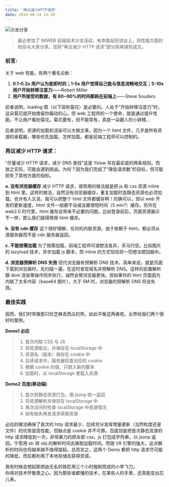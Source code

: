 ```yaml
---
title: '再议减少HTTP请求'
date: 2014-08-14 13:10
---
```


![沙龙分享](/assets/blogImg/reduce-http.jpg)

> 最近参加了 IMWEB 前端技术沙龙活动，有幸能站到讲台上，将性能方面的经验与大家分享。现将“再议减少 HTTP 请求”部分简单摘剪成文。

<!-- more -->

### 前言:

关于 web 性能，有两个著名论断：

1. **0.1-0.2s 用户认为是即时的；1-5s 用户觉得自己能与信息流畅地交互；5-10s 用户开始转移注意力**——Robert Miller
2. **用户所接受的数据，有 80~90%的时间都耗在前端上**——Steve Souders

前者说明，loading 图（以下简称菊花）是必要的。人处于“开始转移注意力”时，这朵菊花就开始挽留你躁动的心。但 web 工程师的一个使命，就是通过提升性能，不让用户看到菊花。菊花要有，但不能常有，真是一朵磨人的小妖精…

后者说明，资源的加载和渲染可以大做文章。因为一个 html 文件，几乎是所有资源的承载器，哪些优先加载，怎样加载，都是前端工程师可以控制的。

### 再议减少 HTTP 请求：

“尽量减少 HTTP 请求，减少 DNS 查找”这是 Yslow 写在最前面的两条规则。而放之实际，可能会遇到挑战。为何？因为我们完成了“降低请求数”的目标，但可能损失了其他方面的指标。

**a. 没有浏览器缓存**
减少 HTTP 请求，很常用的做法就是把 js 和 css 资源 inline 到 html 里。这样的做法，自然没有浏览器缓存，重复加载时连静态资源也必须加载。也许有人又说，我可以把整个 html 文件都缓存啊！的确可以，但以 web 开发的更新速度，html 文件一般都不设或设置很短时间（5 min?）缓存。另外在 web2.0 时代里，html 缓存会带来不必要的问题。比如登录前后，页面资源展示不一样，那么我们就得慎用 html 缓存。

**b. 没有 cdn 缓存**
这个很好理解，任何的内联资源，由于依赖于 html，都必须从源服务器而不是 cdn 服务器返回。

**c. 不能按需加载**
为了按需加载，前端工程师可谓想法各异，天马行空。比如图片的 lazyload 技术，异步加载 js 脚本，而 inline 的方式恰恰将一切想法摁回脑中。

**d. 浏览器预解析 DNS 失效**
现代浏览器有预解析 DNS 技术。简单来说，就是页面下载到浏览器时，先扫描一遍，在这时发现域名并预解析 DNS。这样的前置解析跟 dom 渲染等操作同步执行，诚然会使浏览器更快。但如果你的 html 页面因为内联了太多内容（base64 图片），大于 5M 时，浏览器的预解析 DNS 将会失效。

### 最佳实践

因而，我们时常像那只捡芝麻丢西瓜的熊。如此平衡这两者呢，业界给我们两个很好的案例。

**Demo1 必应**

> 1. 首次内联 CSS 与 JS
> 2. 将资源取出，并保存在 localStorage 中
> 3. 资源名（版本）保存在 cookie 中
> 4. 后续请求中，服务器检查对应的 cookie
> 5. 根据 cookie 的值，只嵌入新的脚本
> 6. 加载时，从 localStorage 里载入资源

**Demo2 百度(移动端)**

> 1. 首次将静态资源打包，用 jsonp 统一返回
> 2. 将资源解析并保存在 localStorage 中
> 3. 再次访问时检查 localStorage 中资源情况
> 4. 如有缺失再发请求获取资源

必应的做法确保了首次的 http 请求最少，后续充分发挥增量更新（当然粒度还是文件）的优势提高性能，但缺点是 cookie 并不可靠。百度则是把首次静态资源的 http 请求降低到一次，非常暴力的把全部 css，js 打包成字符串，以 jsonp 返回。宁愿用 str 转 obj 的解析时间去换取加载时间。而随 V8 引擎的强大，这点解析的时间也将越来越不值得提起。总而言之，这两个 Demo 都把 http 请求尽可能的降低，而后都利用了本地存储去获得资源。

我有时候会想起那把由无名的铁匠用三个小时粗制而成的小李飞刀。  
你得对技术怀敬畏之心。因为那些谁都懂的技术，在某些人的手里，还真能变出花儿来。
